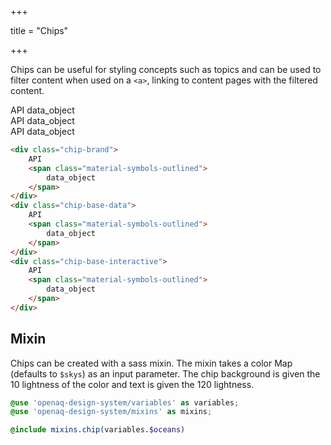 +++

title = "Chips"

+++

Chips can be useful for styling concepts such as topics and can be used to filter content when used on a `<a>`, linking to content pages with the filtered content.

<div class="chip-brand">API<span class="material-symbols-outlined">
    data_object
</span></div>
<div class="chip-base-data">API<span class="material-symbols-outlined">
    data_object
</span></div>
<div class="chip-base-interactive">API<span class="material-symbols-outlined">
    data_object
</span>
</div>

```html
<div class="chip-brand">
    API
    <span class="material-symbols-outlined">
        data_object
    </span>
</div>
<div class="chip-base-data">
    API
    <span class="material-symbols-outlined">
        data_object
    </span>
</div>
<div class="chip-base-interactive">
    API
    <span class="material-symbols-outlined">
        data_object
    </span>
</div>
```


## Mixin

Chips can be created with a sass mixin. The mixin takes a color Map (defaults to `$skys`) as an input parameter. The chip background is given the 10 lightness of the color and text is given the 120 lightness.

```scss
@use 'openaq-design-system/variables' as variables;
@use 'openaq-design-system/mixins' as mixins;

@include mixins.chip(variables.$oceans)

```